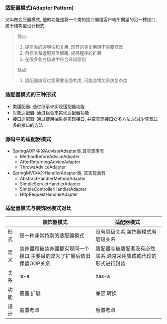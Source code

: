 ### 适配器模式(Adapter Pattern)

又叫做变压器模式, 他的功能是将一个类的接口编程客户端所期望的另一种接口, 属于结构型设计模式

> 优点:
>
> 1. 提高类的透明性和复用, 现有的类复用但不需要修改
> 2. 目标类和适配器类解耦, 提高程序的扩展
> 3. 在很多业务场景中符合开闭原则
>
> 缺点:
>
> 1. 适配器编写过程需要全面考虑, 可能会增加系统复杂度

### 适配器模式的三种形式

* 类适配器: 通过继承来实现适配器功能
* 对象适配器: 通过组合来实现适配器功能
* 接口适配器: 通过使用抽象类实现接口, 并空实现接口众多方法,以减少实现过多的接口的方法

### 源码中的适配器模式

* SpringAOP 中的AdvisorAdapter类,其实现类有
    * MethodBeforeAdviceAdapter
    * AfterReturningAdviceAdapter
    * ThrowsAdviceAdapter
* SpringMVC中的HandlerAdapter类, 其实现类有
    * AbstractHandlerMethodAdapter
    * SimpleServletHandlerAdapter
    * SimpleControllerHandlerAdapter
    * HttpRequestHandlerAdapter

### 适配器模式与装饰器模式对比

|      | 装饰器模式                                                   | 适配器模式                                                   |
| ---- | ------------------------------------------------------------ | ------------------------------------------------------------ |
| 形式 | 是一种非常特别的适配器模式                                   | 没有层级关系,装饰器模式有层级关系                            |
| 定义 | 装饰器和被装饰器都实现同一个接口,主要目的是为了扩展后依旧保留OOP关系 | 适配器与被适配者没有必然联系,通常采用集成或代理的形式进行封装 |
| 关系 | is-a                                                         | has-a                                                        |
| 功能 | 覆盖,扩展                                                    | 兼容,转换                                                    |
| 设计 | 前置考虑                                                     | 后置考虑                                                     |

